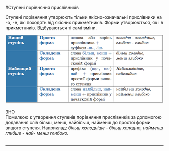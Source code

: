 #Ступенi порiвняння прислiвникiв

Ступенi порiвняння утворюють тiльки якiсно-означальнi прислiвники на <span class="p1">-о, -е</span>, якi походять вiд якiсних прикметникiв. Форми утворюються, як i в прикметникiв. Вiдбуваються тi самi змiни.

<div class="center">
<img src="../pics/9/2.png" width="700px" class="center"/>
</div>
<br>


<div class="add-wrap">
<span class="add">ЗНО</span>
<div class="add-text">
Помилкою є утворення ступенiв порiвняння прислiвникiв за допомогою додавання слiв бiльш, менш, найбiльш, найменш до простої форми вищого ступеня.
Наприклад: <i>бiльш холоднiше - бiльш холодно, найменш глибше - най- менш глибоко.</i>
</div>
<br>
<hr>